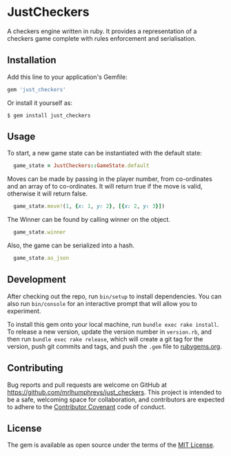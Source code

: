 # JustCheckers

A checkers engine written in ruby. It provides a representation of a checkers game complete with rules enforcement and serialisation.

## Installation

Add this line to your application's Gemfile:

```ruby
gem 'just_checkers'
```

Or install it yourself as:

    $ gem install just_checkers

## Usage

To start, a new game state can be instantiated with the default state:

```ruby
  game_state = JustCheckers::GameState.default
```

Moves can be made by passing in the player number, from co-ordinates and an array of to co-ordinates. It will return true if the move is valid, otherwise it will return false.


```ruby
  game_state.move!(1, {x: 1, y: 2}, [{x: 2, y: 3}])
```

The Winner can be found by calling winner on the object.

```ruby
  game_state.winner
```

Also, the game can be serialized into a hash.

```ruby
  game_state.as_json
```

## Development

After checking out the repo, run `bin/setup` to install dependencies. You can also run `bin/console` for an interactive prompt that will allow you to experiment.

To install this gem onto your local machine, run `bundle exec rake install`. To release a new version, update the version number in `version.rb`, and then run `bundle exec rake release`, which will create a git tag for the version, push git commits and tags, and push the `.gem` file to [rubygems.org](https://rubygems.org).

## Contributing

Bug reports and pull requests are welcome on GitHub at https://github.com/mrlhumphreys/just_checkers. This project is intended to be a safe, welcoming space for collaboration, and contributors are expected to adhere to the [Contributor Covenant](http://contributor-covenant.org) code of conduct.


## License

The gem is available as open source under the terms of the [MIT License](http://opensource.org/licenses/MIT).

